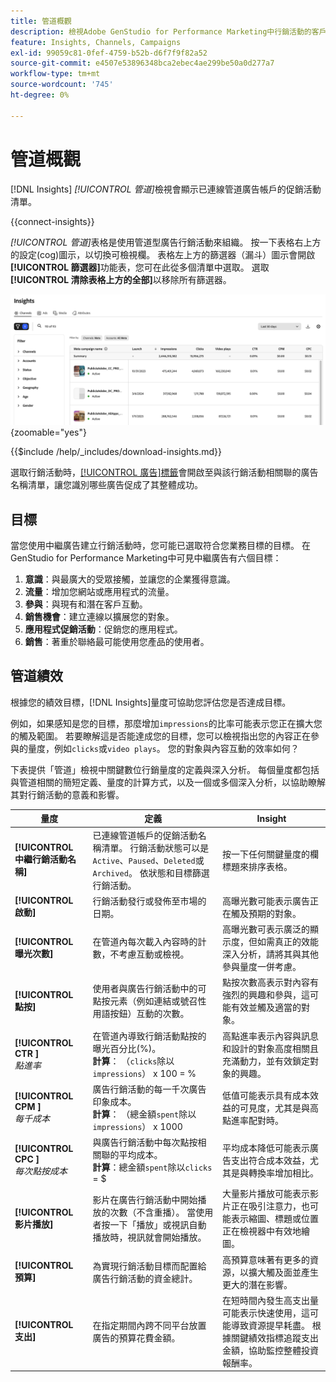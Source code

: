 ```yaml
---
title: 管道概觀
description: 檢視Adobe GenStudio for Performance Marketing中行銷活動的客戶參與、績效、預算和支出概觀。
feature: Insights, Channels, Campaigns
exl-id: 99059c81-0fef-4759-b52b-d6f7f9f82a52
source-git-commit: e4507e53896348bca2ebec4ae299be50a0d277a7
workflow-type: tm+mt
source-wordcount: '745'
ht-degree: 0%

---
```


# 管道概觀

[!DNL Insights] _[!UICONTROL 管道]_&#x200B;檢視會顯示已連線管道廣告帳戶的促銷活動清單。

{{connect-insights}}

_[!UICONTROL 管道]_&#x200B;表格是使用管道型廣告行銷活動來組織。 按一下表格右上方的設定(cog)圖示，以切換可檢視欄。 表格左上方的篩選器（漏斗）圖示會開啟&#x200B;**[!UICONTROL 篩選器]**&#x200B;功能表，您可在此從多個清單中選取。 選取&#x200B;**[!UICONTROL 清除表格上方的全部]**&#x200B;以移除所有篩選器。

![管道篩選器和資料表](/help/assets/insights-channels-filter.png){zoomable="yes"}

{{$include /help/_includes/download-insights.md}}

選取行銷活動時，[[!UICONTROL 廣告]標籤](ads.md)會開啟至與該行銷活動相關聯的廣告名稱清單，讓您識別哪些廣告促成了其整體成功。

## 目標

當您使用中繼廣告建立行銷活動時，您可能已選取符合您業務目標的目標。 在GenStudio for Performance Marketing中可見中繼廣告有六個目標：

1. **意識**：與最廣大的受眾接觸，並讓您的企業獲得意識。
1. **流量**：增加您網站或應用程式的流量。
1. **參與**：與現有和潛在客戶互動。
1. **銷售機會**：建立連線以擴展您的對象。
1. **應用程式促銷活動**：促銷您的應用程式。
1. **銷售**：著重於聯絡最可能使用您產品的使用者。

## 管道績效

根據您的績效目標，[!DNL Insights]量度可協助您評估您是否達成目標。

例如，如果感知是您的目標，那麼增加`impressions`的比率可能表示您正在擴大您的觸及範圍。 若要瞭解這是否能達成您的目標，您可以檢視指出您的內容正在參與的量度，例如`clicks`或`video plays`。 您的對象與內容互動的效率如何？

下表提供「管道」檢視中關鍵數位行銷量度的定義與深入分析。 每個量度都包括與管道相關的簡短定義、量度的計算方式，以及一個或多個深入分析，以協助瞭解其對行銷活動的意義和影響。

| 量度 | 定義 | Insight |
| ----------- | ----------------------------- | -------------------------------- |
| **[!UICONTROL 中繼行銷活動名稱]** | 已連線管道帳戶的促銷活動名稱清單。 行銷活動狀態可以是`Active`、`Paused`、`Deleted`或`Archived`。 依狀態和目標篩選行銷活動。 | 按一下任何關鍵量度的欄標題來排序表格。 |
| **[!UICONTROL 啟動]** | 行銷活動發行或發佈至市場的日期。 | 高曝光數可能表示廣告正在觸及預期的對象。 |
| **[!UICONTROL 曝光次數]** | 在管道內每次載入內容時的計數，不考慮互動或檢視。 | 高曝光數可表示廣泛的顯示度，但如需真正的效能深入分析，請將其與其他參與量度一併考慮。 |
| **[!UICONTROL 點按]** | 使用者與廣告行銷活動中的可點按元素（例如連結或號召性用語按鈕）互動的次數。 | 點按次數高表示對內容有強烈的興趣和參與，這可能有效並觸及適當的對象。 |
| **[!UICONTROL CTR ]**<br>_點進率_ | 在管道內導致行銷活動點按的曝光百分比(%)。<br>**計算**： （`clicks`除以`impressions`） x 100 = % | 高點進率表示內容與訊息和設計的對象高度相關且充滿動力，並有效鎖定對象的興趣。 |
| **[!UICONTROL CPM ]**<br>_每千成本_ | 廣告行銷活動的每一千次廣告印象成本。 <br>**計算**： （總金額`spent`除以`impressions`） x 1000 | 低值可能表示具有成本效益的可見度，尤其是與高點進率配對時。 |
| **[!UICONTROL CPC ]**<br>_每次點按成本_ | 與廣告行銷活動中每次點按相關聯的平均成本。<br>**計算**：總金額`spent`除以`clicks` = $ | 平均成本降低可能表示廣告支出符合成本效益，尤其是與轉換率增加相比。 |
| **[!UICONTROL 影片播放]** | 影片在廣告行銷活動中開始播放的次數（不含重播）。 當使用者按一下「播放」或視訊自動播放時，視訊就會開始播放。 | 大量影片播放可能表示影片正在吸引注意力，也可能表示縮圖、標題或位置正在檢視器中有效地繪圖。 |
| **[!UICONTROL 預算]** | 為實現行銷活動目標而配置給廣告行銷活動的資金總計。 | 高預算意味著有更多的資源，以擴大觸及面並產生更大的潛在影響。 |
| **[!UICONTROL 支出]** | 在指定期間內跨不同平台放置廣告的預算花費金額。 | 在短時間內發生高支出量可能表示快速使用，這可能導致資源提早耗盡。 根據關鍵績效指標追蹤支出金額，協助監控整體投資報酬率。 |
